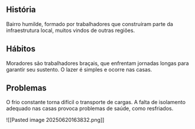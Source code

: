 ## História  
Bairro humilde, formado por trabalhadores que construíram parte da infraestrutura local, muitos vindos de outras regiões.

## Hábitos  
Moradores são trabalhadores braçais, que enfrentam jornadas longas para garantir seu sustento. O lazer é simples e ocorre nas casas.

## Problemas  
O frio constante torna difícil o transporte de cargas. A falta de isolamento adequado nas casas provoca problemas de saúde, como resfriados.

![[Pasted image 20250620163832.png]]
